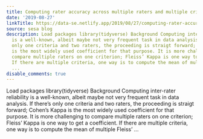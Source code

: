 ```yaml
---
title: Computing rater accuracy across multiple raters and multiple criteria
date: '2019-08-27'
linkTitle: https://data-se.netlify.app/2019/08/27/computing-rater-accuracy-across-multiple-raters-and-multiple-criteria/
source: sesa blog
description: Load packages library(tidyverse) Background Computing inter-rater reliability
  is a well-known, albeit maybe not very frequent task in data analysis. If there’s
  only one criteria and two raters, the proceeding is straigt forward; Cohen’s Kappa
  is the most widely used coefficient for that purpose. It is more challenging to
  compare multiple raters on one criterion; Fleiss’ Kappa is one way to get a coefficient.
  If there are multiple criteria, one way is to compute the mean of multiple Fleiss’
  ...
disable_comments: true
---
```

Load packages library(tidyverse) Background Computing inter-rater reliability is a well-known, albeit maybe not very frequent task in data analysis. If there’s only one criteria and two raters, the proceeding is straigt forward; Cohen’s Kappa is the most widely used coefficient for that purpose. It is more challenging to compare multiple raters on one criterion; Fleiss’ Kappa is one way to get a coefficient. If there are multiple criteria, one way is to compute the mean of multiple Fleiss’ ...